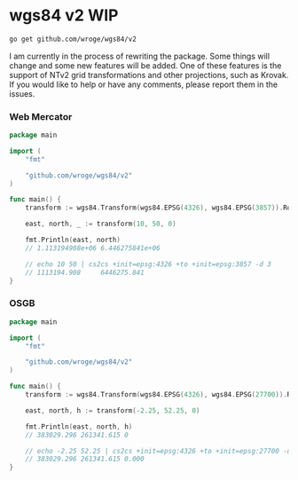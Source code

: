# wgs84 v2 WIP

```sh
go get github.com/wroge/wgs84/v2
```

I am currently in the process of rewriting the package. Some things will change and some new features will be added. One of these features is the support of NTv2 grid transformations and other projections, such as Krovak. If you would like to help or have any comments, please report them in the issues.

### Web Mercator

```go
package main

import (
	"fmt"

	"github.com/wroge/wgs84/v2"
)

func main() {
	transform := wgs84.Transform(wgs84.EPSG(4326), wgs84.EPSG(3857)).Round(3)

	east, north, _ := transform(10, 50, 0)

	fmt.Println(east, north)
	// 1.113194908e+06 6.446275841e+06

	// echo 10 50 | cs2cs +init=epsg:4326 +to +init=epsg:3857 -d 3
	// 1113194.908     6446275.841
}
```

### OSGB

```go
package main

import (
	"fmt"

	"github.com/wroge/wgs84/v2"
)

func main() {
	transform := wgs84.Transform(wgs84.EPSG(4326), wgs84.EPSG(27700)).Round(3)

	east, north, h := transform(-2.25, 52.25, 0)

	fmt.Println(east, north, h)
	// 383029.296 261341.615 0

	// echo -2.25 52.25 | cs2cs +init=epsg:4326 +to +init=epsg:27700 -d 3
	// 383029.296 261341.615 0.000
}
```
